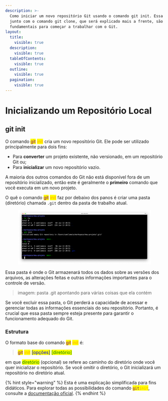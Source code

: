 ```yaml
---
description: >-
  Como iniciar um novo repositório Git usando o comando git init. Essa etapa
  junto com o comando git clone, que será explicado mais a frente, são
  fundamentais para começar a trabalhar com o Git.
layout:
  title:
    visible: true
  description:
    visible: true
  tableOfContents:
    visible: true
  outline:
    visible: true
  pagination:
    visible: true
---
```


# Inicializando um Repositório Local

## git init

O comando <mark style="color:purple;">git</mark> <mark style="color:orange;">init</mark> cria um novo repositório Git. Ele pode ser utilizado principalmente para dois fins:

* Para **converter** um projeto existente, não versionado, em um repositório Git ou;
* Para **inicializar** um novo repositório vazio.

A maioria dos outros comandos do Git não está disponível fora de um repositório inicializado, então este é geralmente o **primeiro** comando que você executa em um novo projeto.

O quê o comando <mark style="color:purple;">git</mark> <mark style="color:orange;">init</mark> faz por debaixo dos panos é criar uma pasta (diretório) chamada `.git` dentro da pasta de trabalho atual.

<figure><img src="../../.gitbook/assets/image (1).png" alt=""><figcaption></figcaption></figure>

Essa pasta é onde o Git armazenará todos os dados sobre as versões dos arquivos, as alterações feitas e outras informações importantes para o controle de versão.&#x20;

> imagem: pasta .git apontando para várias coisas que ela contém

Se você excluir essa pasta, o Git perderá a capacidade de acessar e gerenciar todas as informações essenciais do seu repositório. Portanto, é crucial que essa pasta sempre esteja presente para garantir o funcionamento adequado do Git.

### Estrutura

O formato base do comando <mark style="color:purple;">git</mark>  <mark style="color:orange;">init</mark> é:

> <mark style="color:purple;">git</mark> <mark style="color:orange;">init</mark> <mark style="color:blue;">\[opções]</mark> <mark style="color:green;">\[diretório]</mark>

em que <mark style="color:green;">diretório</mark> (opcional) se refere ao caminho do diretório onde você quer inicializar o repositório. Se você omitir o diretório, o Git inicializará um repositório no diretório atual.

{% hint style="warning" %}
Esta é uma explicação simplificada para fins didáticos. Para explorar todas as possibilidades do comando <mark style="color:purple;">`git`</mark><mark style="color:orange;">`init`</mark>, consulte a [documentação oficial](https://git-scm.com/docs/git-init/pt\_BR).
{% endhint %}
